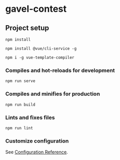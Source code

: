 # gavel-contest

## Project setup
```
npm install
```

```
npm install @vue/cli-service -g 
```

```
npm i -g vue-template-compiler
```

### Compiles and hot-reloads for development
```
npm run serve
```

### Compiles and minifies for production
```
npm run build
```

### Lints and fixes files
```
npm run lint
```

### Customize configuration
See [Configuration Reference](https://cli.vuejs.org/config/).
